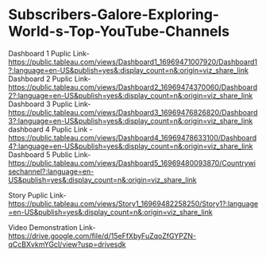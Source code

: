 # Subscribers-Galore-Exploring-World-s-Top-YouTube-Channels


Dashboard 1 Puplic Link-https://public.tableau.com/views/Dashboard1_16969471007920/Dashboard1?:language=en-US&publish=yes&:display_count=n&:origin=viz_share_link
Dashboard 2 Puplic Link-https://public.tableau.com/views/Dashboard2_16969474370060/Dashboard2?:language=en-US&publish=yes&:display_count=n&:origin=viz_share_link
Dashboard 3 Puplic Link-https://public.tableau.com/views/Dashboard3_16969476826820/Dashboard3?:language=en-US&publish=yes&:display_count=n&:origin=viz_share_link
dashboard 4 Puplic Link -https://public.tableau.com/views/Dashboard4_16969478633100/Dashboard4?:language=en-US&publish=yes&:display_count=n&:origin=viz_share_link
Dashboard 5 Public Link-https://public.tableau.com/views/Dashboard5_16969480093870/Countrywisechannel?:language=en-US&publish=yes&:display_count=n&:origin=viz_share_link



Story Puplic Link-https://public.tableau.com/views/Story1_16969482258250/Story1?:language=en-US&publish=yes&:display_count=n&:origin=viz_share_link



Video Demonstration Link-https://drive.google.com/file/d/15eFfXbyFuZqoZfGYPZN-qCcBXvkmYGcI/view?usp=drivesdk
